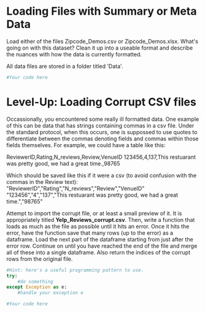 
#  Loading Files with Summary or Meta Data

Load either of the files Zipcode_Demos.csv or Zipcode_Demos.xlsx. What's going on with this dataset? Clean it up into a useable format and describe the nuances with how the data is currently formatted.

All data files are stored in a folder titled 'Data'.


```python
#Your code here
```

# Level-Up: Loading Corrupt CSV files

Occassionally, you encountered some really ill formatted data. One example of this can be data that has strings containing commas in a csv file. Under the standard protocol, when this occurs, one is suppossed to use quotes to differentiate between the commas denoting fields and commas within those fields themselves. For example, we could have a table like this:  

ReviewerID,Rating,N_reviews,Review,VenueID
123456,4,137,This restuarant was pretty good, we had a great time.,98765

Which should be saved like this if it were a csv (to avoid confusion with the commas in the Review text):
"ReviewerID","Rating","N_reviews","Review","VenueID"
"123456","4","137","This restuarant was pretty good, we had a great time.","98765"

Attempt to import the corrupt file, or at least a small preview of it. It is appropriately titled **Yelp_Reviews_corrupt.csv**. Then, write a function that loads as much as the file as possible until it hits an error. Once it hits the error, have the function save that many rows (up to the error) as a dataframe. Load the next part of the dataframe starting from just after the error row. Continue on until you have reached the end of the file and merge all of these into a single dataframe. Also return the indices of the corrupt rows from the original file.


```python
#Hint: here's a useful programming pattern to use.
try:
    #do something
except Exception as e:
    #handle your exception e
```


```python
#Your code here
```
